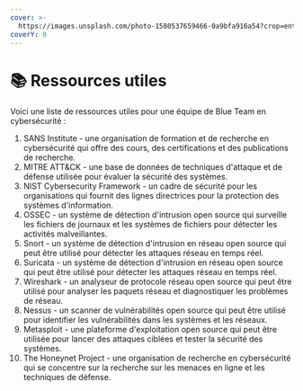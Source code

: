 ```yaml
---
cover: >-
  https://images.unsplash.com/photo-1580537659466-0a9bfa916a54?crop=entropy&cs=tinysrgb&fm=jpg&ixid=MnwxOTcwMjR8MHwxfHNlYXJjaHwzfHxsaWJyYXJ5fGVufDB8fHx8MTY3NDgyMTk0MA&ixlib=rb-4.0.3&q=80
coverY: 0
---
```


# 📚 Ressources utiles

Voici une liste de ressources utiles pour une équipe de Blue Team en cybersécurité :

1. SANS Institute - une organisation de formation et de recherche en cybersécurité qui offre des cours, des certifications et des publications de recherche.
2. MITRE ATT\&CK - une base de données de techniques d'attaque et de défense utilisée pour évaluer la sécurité des systèmes.
3. NIST Cybersecurity Framework - un cadre de sécurité pour les organisations qui fournit des lignes directrices pour la protection des systèmes d'information.
4. OSSEC - un système de détection d'intrusion open source qui surveille les fichiers de journaux et les systèmes de fichiers pour détecter les activités malveillantes.
5. Snort - un système de détection d'intrusion en réseau open source qui peut être utilisé pour détecter les attaques réseau en temps réel.
6. Suricata - un système de détection d'intrusion en réseau open source qui peut être utilisé pour détecter les attaques réseau en temps réel.
7. Wireshark - un analyseur de protocole réseau open source qui peut être utilisé pour analyser les paquets réseau et diagnostiquer les problèmes de réseau.
8. Nessus - un scanner de vulnérabilités open source qui peut être utilisé pour identifier les vulnérabilités dans les systèmes et les réseaux.
9. Metasploit - une plateforme d'exploitation open source qui peut être utilisée pour lancer des attaques ciblées et tester la sécurité des systèmes.
10. The Honeynet Project - une organisation de recherche en cybersécurité qui se concentre sur la recherche sur les menaces en ligne et les techniques de défense.
